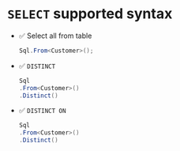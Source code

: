 # `SELECT` supported syntax

-  :white_check_mark: Select all from table
    ```csharp
    Sql.From<Customer>();
    ```

-  :white_check_mark: `DISTINCT`
    ```csharp
    Sql
    .From<Customer>()
    .Distinct()
    ```

-  :white_check_mark: `DISTINCT ON`
    ```csharp
    Sql
    .From<Customer>()
    .Distinct()
    ```